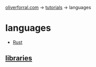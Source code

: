 [oliverforral.com](../../README.md) -> [tutorials](../README.md) -> languages

# languages

- [Rust](rust/README.md)

## [libraries](../libraries/README.md)
